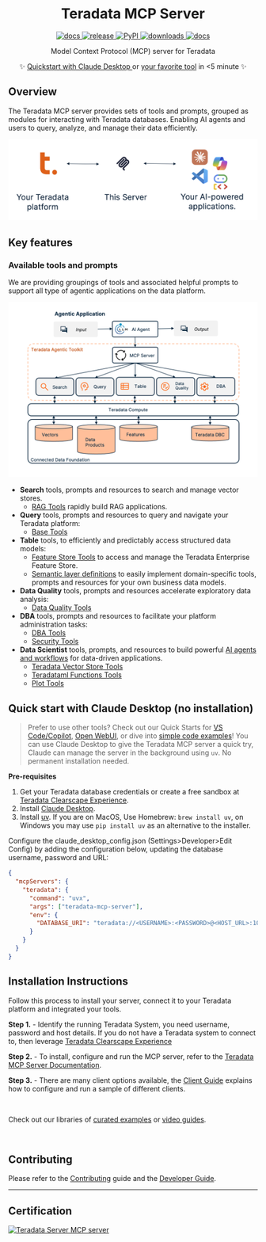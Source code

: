 <p align="center">
  <!-- Optional: replace with a logo if you have one -->
  <!-- <img src="docs/media/logo.svg" alt="Teradata MCP Server" width="120"> -->
  
</p>

<h1 align="center">Teradata MCP Server</h1>

<p align="center">
  <a href="https://github.com/Teradata/teradata-mcp-server/blob/main/docs/README.md">
    <img alt="docs" src="https://img.shields.io/badge/docs-readme-555?logo=readthedocs">
  </a>
  <a href="https://github.com/Teradata/teradata-mcp-server/releases">
    <img alt="release" src="https://img.shields.io/github/v/release/Teradata/teradata-mcp-server?display_name=tag&sort=semver">
  </a>
  <a href="https://pypi.org/project/teradata-mcp-server/">
    <img alt="PyPI" src="https://img.shields.io/pypi/v/teradata-mcp-server">
  </a>
  <a href="https://pypi.org/project/teradata-mcp-server/">
    <img alt="downloads" src="https://img.shields.io/pypi/dm/teradata-mcp-server?label=downloads&color=2ea44f">
  </a>
  <a href="./examples/app-flowise/flowise_teradata_agents/README.md">
    <img alt="docs" src="https://img.shields.io/badge/Teradata--Agents-Setup-green">
  </a>
</p>

<p align="center">
  Model Context Protocol (MCP) server for Teradata
 </p>

<p align="center">
  ✨ <a href="https://github.com/Teradata/teradata-mcp-server?tab=readme-ov-file#quick-start-with-claude-desktop-no-installation">Quickstart with Claude Desktop </a> or <a href="https://github.com/Teradata/teradata-mcp-server/blob/main/docs/README.md#-quick-start"> your favorite tool</a> in <5 minute ✨
</p>


## Overview
The Teradata MCP server provides sets of tools and prompts, grouped as modules for interacting with Teradata databases. Enabling AI agents and users to query, analyze, and manage their data efficiently. 

![Getting Started](https://raw.githubusercontent.com/Teradata/teradata-mcp-server/main/docs/media/client-server-platform.png)

## Key features

### Available tools and prompts

We are providing groupings of tools and associated helpful prompts to support all type of agentic applications on the data platform.

![Teradata MCP Server diagram](https://raw.githubusercontent.com/Teradata/teradata-mcp-server/main/docs/media/teradata-mcp-server.png)

- **Search** tools, prompts and resources to search and manage vector stores.
  - [RAG Tools](https://github.com/Teradata/teradata-mcp-server/blob/main/src/teradata_mcp_server/tools/rag/README.md) rapidly build RAG applications.
- **Query** tools, prompts and resources to query and navigate your Teradata platform:
  - [Base Tools](https://github.com/Teradata/teradata-mcp-server/blob/main/src/teradata_mcp_server/tools/base/README.md)
- **Table** tools, to efficiently and predictably access structured data models:
  - [Feature Store Tools](https://github.com/Teradata/teradata-mcp-server/blob/main/src/teradata_mcp_server/tools/fs/README.md) to access and manage the Teradata Enterprise Feature Store.
  - [Semantic layer definitions](https://github.com/Teradata/teradata-mcp-server/blob/main/docs/server_guide/CUSTOMIZING.md) to easily implement domain-specific tools, prompts and resources for your own business data models. 
- **Data Quality** tools, prompts and resources accelerate exploratory data analysis:
  - [Data Quality Tools](https://github.com/Teradata/teradata-mcp-server/blob/main/src/teradata_mcp_server/tools/qlty/README.md)
- **DBA** tools, prompts and resources to facilitate your platform administration tasks:
  - [DBA Tools](https://github.com/Teradata/teradata-mcp-server/blob/main/src/teradata_mcp_server/tools/dba/README.md)
  - [Security Tools](https://github.com/Teradata/teradata-mcp-server/blob/main/src/teradata_mcp_server/tools/sec/README.md)
- **Data Scientist** tools, prompts, and resources to build powerful [AI agents and workflows](./examples/app-flowise/flowise_teradata_agents/README.md) for data-driven applications.
  - [Teradata Vector Store Tools](./src/teradata_mcp_server/tools/tdvs/README.md)
  - [Teradataml Functions Tools](./src/teradata_mcp_server/tools/constants.py)
  - [Plot Tools](./src/teradata_mcp_server/tools/plot/README.md)

## Quick start with Claude Desktop (no installation)
> Prefer to use other tools? Check out our Quick Starts for [VS Code/Copilot](https://github.com/Teradata/teradata-mcp-server/blob/main/docs/server_guide/QUICK_START_VSCODE.md), [Open WebUI](https://github.com/Teradata/teradata-mcp-server/blob/main/docs/server_guide/QUICK_START_OPEN_WEBUI.md), or dive into [simple code examples](https://github.com/Teradata/teradata-mcp-server/blob/main/examples/README.md#client-applications)!
You can use Claude Desktop to give the  Teradata MCP server a quick try, Claude can manage the server in the background using `uv`. No permanent installation needed.

**Pre-requisites**
1. Get your Teradata database credentials or create a free sandbox at [Teradata Clearscape Experience](https://www.teradata.com/getting-started/demos/clearscape-analytics).
2. Install [Claude Desktop](https://claude.ai/download).
3. Install [uv](https://docs.astral.sh/uv/getting-started/installation/). If you are on MacOS, Use Homebrew: `brew install uv`, on Windows you may use `pip install uv` as an alternative to the installer.

Configure the claude_desktop_config.json (Settings>Developer>Edit Config) by adding the configuration below, updating the database username, password and URL:

```json
{
  "mcpServers": {
    "teradata": {
      "command": "uvx",
      "args": ["teradata-mcp-server"],
      "env": {
        "DATABASE_URI": "teradata://<USERNAME>:<PASSWORD>@<HOST_URL>:1025/<USERNAME>"
      }
    }
  }
}
```

## Installation Instructions

Follow this process to install your server, connect it to your Teradata platform and integrated your tools.

**Step 1.** - Identify the running Teradata System, you need username, password and host details. If you do not have a Teradata system to connect to, then leverage [Teradata Clearscape Experience](https://www.teradata.com/getting-started/demos/clearscape-analytics)

**Step 2.** - To install, configure and run the MCP server, refer to the [Teradata MCP Server Documentation](https://github.com/Teradata/teradata-mcp-server/blob/main/docs/README.md).

**Step 3.** - There are many client options available, the [Client Guide](https://github.com/Teradata/teradata-mcp-server/blob/main/docs/README.md#-client-guide) explains how to configure and run a sample of different clients.

<br>

Check out our libraries of [curated examples](https://github.com/Teradata/teradata-mcp-server/blob/main/examples/) or [video guides](https://github.com/Teradata/teradata-mcp-server/blob/doc-v1.4/docs/server_guide/VIDEO_LIBRARY.md).

<br>



## Contributing
Please refer to the [Contributing](https://github.com/Teradata/teradata-mcp-server/blob/main/docs/developer_guide/CONTRIBUTING.md) guide and the [Developer Guide](https://github.com/Teradata/teradata-mcp-server/blob/main/docs/developer_guide/DEVELOPER_GUIDE.md).


---------------------------------------------------------------------
## Certification
<a href="https://glama.ai/mcp/servers/@Teradata/teradata-mcp-server">
  <img width="380" height="200" src="https://glama.ai/mcp/servers/@Teradata/teradata-mcp-server/badge" alt="Teradata Server MCP server" />
</a>
